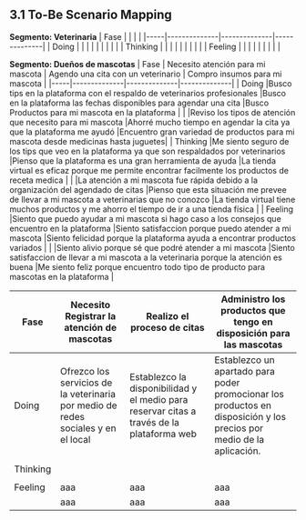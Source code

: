 ## 3.1 To-Be Scenario Mapping

**Segmento: Veterinaria**
| Fase | |  |  |
|-----|--------------|--------------|--------------|
| Doing 	|	|	|	 |
| 			|	|	|	 |
| Thinking  |	|	|	 |
| 			|	|	|	 |
| Feeling   |	| 	|	 | 
|			|	|	|	 |

**Segmento: Dueños de mascotas**
| Fase | Necesito atención para mi mascota | Agendo una cita con un veterinario | Compro insumos para mi mascota |
|-----|--------------|--------------|--------------|
| Doing 	|Busco tips en la plataforma con el respaldo de veterinarios profesionales	|Busco en la plataforma las fechas disponibles para agendar una cita	|Busco Productos para mi mascota en la plataforma |
| 			|Reviso los tipos de atención que necesito para mi mascota 	|Ahorré mucho tiempo en agendar la cita ya que la plataforma me ayudó |Encuentro gran variedad de productos para mi mascota desde medicinas hasta juguetes|
| Thinking  |Me siento seguro de los tips que veo en la plataforma ya que son respaldados por veterinarios	|Pienso que la plataforma es una gran herramienta de ayuda	|La tienda virtual es eficaz porque me permite encontrar facilmente los productos de receta medica |
| 			|La atención a mi mascota fue rápida debido a la organización del agendado de citas	|Pienso que esta situación me prevee de llevar a mi mascota a veterinarias que no conozco	|La tienda virtual tiene muchos productos y me ahorro el tiempo de ir a una tienda física |
| Feeling   |Siento que puedo ayudar a mi mascota si hago caso a los consejos que encuentro en la plataforma	|Siento satisfaccion porque puedo atender a mi mascota 	|Siento felicidad porque la plataforma ayuda a encontrar productos variados | 
|			|Siento alivio porque sé que podré atender a mi mascota	|Siento satisfaccion de llevar a mi mascota a la veterinaria porque la atención es buena	|Me siento feliz porque encuentro todo tipo de producto para mascotas en la plataforma	|



| Fase | Necesito Registrar la atención de mascotas | Realizo el proceso de citas | Administro los productos que tengo en disposición para las mascotas |
|-----|--------------|--------------|--------------|
| Doing 	| Ofrezco los servicios de la veterinaria por medio de redes sociales y en el local	| Establezco la disponibilidad y el medio para reservar citas a través de la plataforma web 	|Establezco un apartado para poder promocionar los productos en disposición y los precios por medio de la aplicación. |
| 			|	|||
| Thinking  |	|||
| 			|	|	| |
| Feeling   |aaa	|aaa 	|aaa | 
|			|aaa	|aaa	|aaa	|
